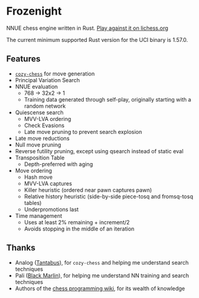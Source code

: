 # Frozenight

NNUE chess engine written in Rust. [Play against it on lichess.org][lichess]

The current minimum supported Rust version for the UCI binary is 1.57.0.

## Features

- [`cozy-chess`] for move generation
- Principal Variation Search
- NNUE evaluation
  - 768 -> 32x2 -> 1
  - Training data generated through self-play, originally starting with a random network
- Quiescense search
  - MVV-LVA ordering
  - Check Evasions
  - Late move pruning to prevent search explosion
- Late move reductions
- Null move pruning
- Reverse futility pruning, except using qsearch instead of static eval
- Transposition Table
  - Depth-preferred with aging
- Move ordering
  - Hash move
  - MVV-LVA captures
  - Killer heuristic (ordered near pawn captures pawn)
  - Relative history heuristic (side-by-side piece-tosq and fromsq-tosq tables)
  - Underpromotions last
- Time management
  - Uses at least 2% remaining + increment/2
  - Avoids stopping in the middle of an iteration

## Thanks

- Analog ([Tantabus]), for `cozy-chess` and helping me understand search techniques
- Pali ([Black Marlin]), for helping me understand NN training and search techniques
- Authors of the [chess programming wiki], for its wealth of knowledge

[lichess]: https://lichess.org/@/FrozenightEngine
[`cozy-chess`]: https://github.com/analog-hors/cozy-chess
[Tantabus]: https://github.com/analog-hors/tantabus
[Black Marlin]: https://github.com/dsekercioglu/blackmarlin
[chess programming wiki]: https://www.chessprogramming.org/Main_Page
